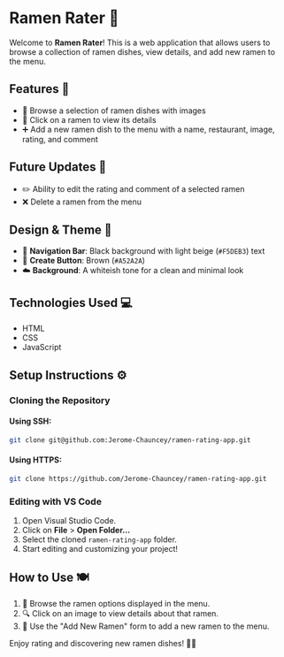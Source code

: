 # Ramen Rater 🍜

Welcome to **Ramen Rater**! This is a web application that allows users to browse a collection of ramen dishes, view details, and add new ramen to the menu.

## Features 🌟
- 🍥 Browse a selection of ramen dishes with images  
- 👀 Click on a ramen to view its details  
- ➕ Add a new ramen dish to the menu with a name, restaurant, image, rating, and comment  

## Future Updates 🔧
- ✏️ Ability to edit the rating and comment of a selected ramen  
- ❌ Delete a ramen from the menu  

## Design & Theme 🎨
- 🏢 **Navigation Bar**: Black background with light beige (`#F5DEB3`) text  
- 🍂 **Create Button**: Brown (`#A52A2A`)  
- ☁️ **Background**: A whiteish tone for a clean and minimal look  

## Technologies Used 💻
- HTML  
- CSS  
- JavaScript  

## Setup Instructions ⚙️
### Cloning the Repository
#### Using SSH:
```sh
git clone git@github.com:Jerome-Chauncey/ramen-rating-app.git
```
#### Using HTTPS:
```sh
git clone https://github.com/Jerome-Chauncey/ramen-rating-app.git
```

### Editing with VS Code
1. Open Visual Studio Code.
2. Click on **File** > **Open Folder...**
3. Select the cloned `ramen-rating-app` folder.
4. Start editing and customizing your project! 

## How to Use 🍽️
1. 🍜 Browse the ramen options displayed in the menu.  
2. 🔍 Click on an image to view details about that ramen.  
3. 📝 Use the "Add New Ramen" form to add a new ramen to the menu.  

Enjoy rating and discovering new ramen dishes! 🎉🍜  

